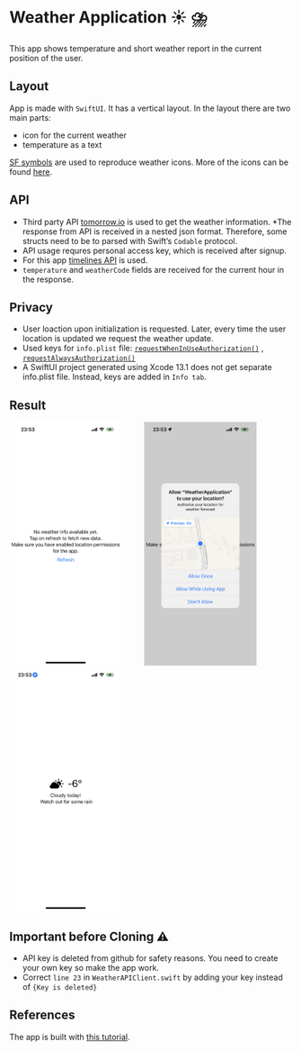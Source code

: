 # Weather Application :sunny: :cloud_with_lightning_and_rain:

This app shows temperature and short weather report in the current position of the user.

## Layout
App is made with `SwiftUI`. It has a vertical layout. In the layout there are two main parts: <br>
* icon for the current weather
* temperature as a text

[SF symbols](https://developer.apple.com/design/human-interface-guidelines/sf-symbols/overview/) are used to reproduce weather icons. More of the icons can be found [here](https://developer.apple.com/sf-symbols/).<br>

## API
* Third party API [tomorrow.io](https://app.tomorrow.io/home) is used to get the weather information.
*The response from API is received in a nested json format. Therefore, some  structs need to be to parsed with Swift’s `Codable` protocol.
* API usage requres personal access key, which is received after signup.
* For this app [timelines API](https://docs.tomorrow.io/reference/get-timelines) is used. 
* `temperature` and `weatherCode` fields are received for the current hour in the response.

## Privacy
* User loaction upon initialization is requested. Later, every time the user location is updated we request the weather update.
* Used keys for `info.plist` file: [`requestWhenInUseAuthorization()`](https://developer.apple.com/documentation/corelocation/cllocationmanager/1620562-requestwheninuseauthorization) , [`requestAlwaysAuthorization()`](https://developer.apple.com/documentation/corelocation/cllocationmanager/1620551-requestalwaysauthorization)
* A SwiftUI project generated using Xcode 13.1 does not get separate info.plist file. Instead, keys are added in `Info tab`. 

## Result

<img src="https://github.com/ekaterinadvolkova/Weather-Application/blob/main/Screens/RefreshScreen.PNG" alt="drawing" style="width:200px;"/> &emsp; &emsp; <img src="https://github.com/ekaterinadvolkova/Weather-Application/blob/main/Screens/LocationRequest.PNG" alt="drawing" style="width:200px;"/>  &emsp; &emsp; <img src="https://github.com/ekaterinadvolkova/Weather-Application/blob/main/Screens/Result.PNG" alt="drawing" style="width:200px;"/>

## Important before Cloning  :warning:
* API key is deleted from github for safety reasons. You need to create your own key so make the app work.
* Correct `line 23` in `WeatherAPIClient.swift` by adding your key instead of `{Key is deleted}`

## References
The app is built with [this tutorial](https://betterprogramming.pub/simple-weather-app-with-swiftui-ac41200a9d4d).
